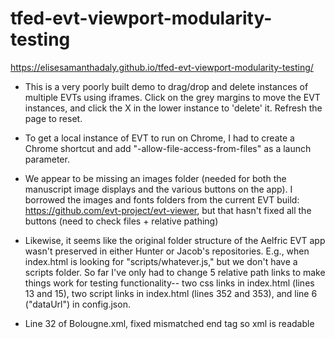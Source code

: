 # tfed-evt-viewport-modularity-testing

https://elisesamanthadaly.github.io/tfed-evt-viewport-modularity-testing/

- This is a very poorly built demo to drag/drop and delete instances of multiple EVTs using iframes. Click on the grey margins to move the EVT instances, and click the X in the lower instance to 'delete' it. Refresh the page to reset.

- To get a local instance of EVT to run on Chrome, I had to create a Chrome shortcut and add "-allow-file-access-from-files" as a launch parameter.

- We appear to be missing an images folder (needed for both the manuscript image displays and the various buttons on the app). I borrowed the images and fonts folders from the current EVT build: https://github.com/evt-project/evt-viewer, but that hasn't fixed all the buttons (need to check files + relative pathing)

- Likewise, it seems like the original folder structure of the Aelfric EVT app wasn't preserved in either Hunter or Jacob's repositories. E.g., when index.html is looking for "scripts/whatever.js," but we don't have a scripts folder. So far I've only had to change 5 relative path links to make things work for testing functionality-- two css links in index.html (lines 13 and 15), two script links in index.html (lines 352 and 353), and line 6 ("dataUrl") in config.json.

- Line 32 of Bolougne.xml, fixed mismatched end tag so xml is readable
